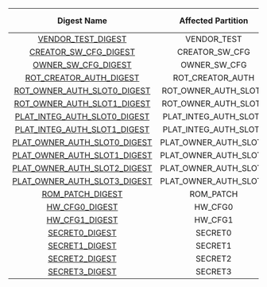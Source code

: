 <!--
DO NOT EDIT THIS FILE DIRECTLY.
It has been generated with ./util/topgen.py -t hw/top_darjeeling_no_ibex/data/top_darjeeling_no_ibex.hjson
-->

|                             Digest Name                             |   Affected Partition  |  Calculated by HW  |
|:-------------------------------------------------------------------:|:---------------------:|:------------------:|
|           [VENDOR_TEST_DIGEST](#Reg_vendor_test_digest_0)           |      VENDOR_TEST      |         no         |
|        [CREATOR_SW_CFG_DIGEST](#Reg_creator_sw_cfg_digest_0)        |    CREATOR_SW_CFG     |         no         |
|          [OWNER_SW_CFG_DIGEST](#Reg_owner_sw_cfg_digest_0)          |     OWNER_SW_CFG      |         no         |
|      [ROT_CREATOR_AUTH_DIGEST](#Reg_rot_creator_auth_digest_0)      |   ROT_CREATOR_AUTH    |         no         |
|  [ROT_OWNER_AUTH_SLOT0_DIGEST](#Reg_rot_owner_auth_slot0_digest_0)  | ROT_OWNER_AUTH_SLOT0  |         no         |
|  [ROT_OWNER_AUTH_SLOT1_DIGEST](#Reg_rot_owner_auth_slot1_digest_0)  | ROT_OWNER_AUTH_SLOT1  |         no         |
| [PLAT_INTEG_AUTH_SLOT0_DIGEST](#Reg_plat_integ_auth_slot0_digest_0) | PLAT_INTEG_AUTH_SLOT0 |         no         |
| [PLAT_INTEG_AUTH_SLOT1_DIGEST](#Reg_plat_integ_auth_slot1_digest_0) | PLAT_INTEG_AUTH_SLOT1 |         no         |
| [PLAT_OWNER_AUTH_SLOT0_DIGEST](#Reg_plat_owner_auth_slot0_digest_0) | PLAT_OWNER_AUTH_SLOT0 |         no         |
| [PLAT_OWNER_AUTH_SLOT1_DIGEST](#Reg_plat_owner_auth_slot1_digest_0) | PLAT_OWNER_AUTH_SLOT1 |         no         |
| [PLAT_OWNER_AUTH_SLOT2_DIGEST](#Reg_plat_owner_auth_slot2_digest_0) | PLAT_OWNER_AUTH_SLOT2 |         no         |
| [PLAT_OWNER_AUTH_SLOT3_DIGEST](#Reg_plat_owner_auth_slot3_digest_0) | PLAT_OWNER_AUTH_SLOT3 |         no         |
|             [ROM_PATCH_DIGEST](#Reg_rom_patch_digest_0)             |       ROM_PATCH       |         no         |
|               [HW_CFG0_DIGEST](#Reg_hw_cfg0_digest_0)               |        HW_CFG0        |        yes         |
|               [HW_CFG1_DIGEST](#Reg_hw_cfg1_digest_0)               |        HW_CFG1        |        yes         |
|               [SECRET0_DIGEST](#Reg_secret0_digest_0)               |        SECRET0        |        yes         |
|               [SECRET1_DIGEST](#Reg_secret1_digest_0)               |        SECRET1        |        yes         |
|               [SECRET2_DIGEST](#Reg_secret2_digest_0)               |        SECRET2        |        yes         |
|               [SECRET3_DIGEST](#Reg_secret3_digest_0)               |        SECRET3        |        yes         |

